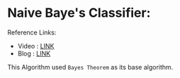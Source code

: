 # Naive Baye's Classifier:

Reference Links:
- Video : [LINK](https://youtu.be/jS1CKhALUBQ)
- Blog : [LINK](https://www.analyticsvidhya.com/blog/2017/09/naive-bayes-explained/?)

This Algorithm used `Bayes Theorem` as its base algorithm.
